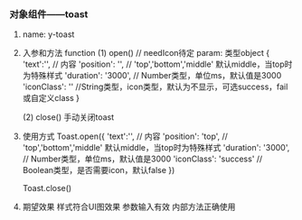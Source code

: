 ### 对象组件——toast

1. name: y-toast

2. 入参和方法
    function
	 (1) open() // needIcon待定
	 	 param: 类型object 
	 	 {
	 	 	'text':'', // 内容
	 	 	'position': '', // 'top','bottom','middle' 默认middle，当top时为特殊样式
	 	 	'duration': '3000', // Number类型，单位ms，默认值是3000
	 	 	'iconClass': ''  //String类型，icon类型，默认为不显示，可选success，fail或自定义class
	 	 }
	 
	 (2) close()
		 手动关闭toast
3. 使用方式
	Toast.open({
	 	'text':'', // 内容
	 	'position': 'top', // 'top','bottom','middle' 默认middle，当top时为特殊样式
	 	'duration': '3000', // Number类型，单位ms，默认值是3000
	 	'iconClass': 'success' // Boolean类型，是否需要icon，默认false
	})
	
	Toast.close()


4. 期望效果
	样式符合UI图效果
	参数输入有效
	内部方法正确使用



